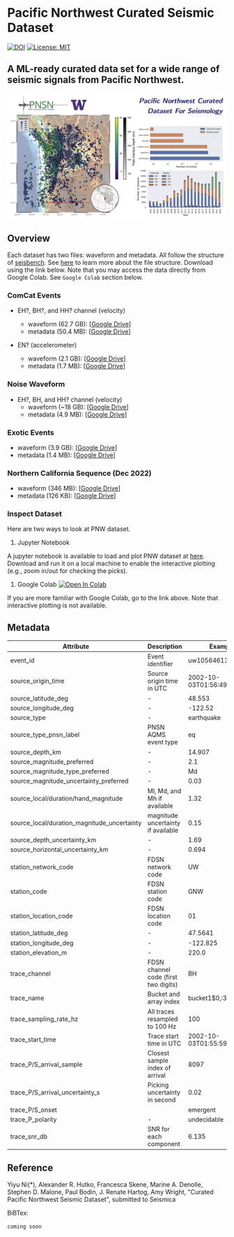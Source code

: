 # Pacific Northwest Curated Seismic Dataset
[![DOI](https://zenodo.org/badge/470042054.svg)](https://zenodo.org/badge/latestdoi/470042054) [![License: MIT](https://img.shields.io/badge/License-MIT-yellow.svg)](https://opensource.org/licenses/MIT)
## A ML-ready curated data set for a wide range of seismic signals from Pacific Northwest.

![map](./figures/README_overview.png)

## Overview
Each dataset has two files: waveform and metadata. All follow the structure of [seisbench](https://seisbench.readthedocs.io/en/latest/). See [here](https://seisbench.readthedocs.io/en/latest/pages/data_format.html) to learn more about the  file structure. Download using the link below. Note that you may access the data directly from Google Colab. See `Google Colab` section below.

### ComCat Events
- EH?, BH?, and HH? channel (velocity)
  - waveform (62.7 GB): [[Google Drive](https://drive.google.com/file/d/10UCLyJSRibvhon9CuUTfns3fObNFKDer/view?usp=sharing)]
  - metadata (50.4 MB): [[Google Drive](https://drive.google.com/file/d/1bKDITx8KiDGZUaUoWQSZilpo7GhdWxKv/view?usp=sharing)]

- EN? (accelerometer)
  - waveform (2.1 GB): [[Google Drive](https://drive.google.com/file/d/1I16psU3YJ7CFFNWZiaAGPlw1M3BmvuT8/view?usp=sharing)]
  - metadata (1.7 MB): [[Google Drive](https://drive.google.com/file/d/1xpeaoC3NsZqyICIbNHF2J46WsfZwwF6K/view?usp=sharing)]

### Noise Waveform
- EH?, BH, and HH? channel (velocity)
  - waveform (~18 GB): [[Google Drive](https://drive.google.com/file/d/1Z55WTcoyy-bR-WwWbedlZJrSo6tkRLlJ/view?usp=sharing)]
  - metadata (4.9 MB): [[Google Drive](https://drive.google.com/file/d/1Ou5AKRczEqnNRsSEUSafIRlGcXTvLLUW/view?usp=sharing)]
  
### Exotic Events
  - waveform (3.9 GB): [[Google Drive](https://drive.google.com/file/d/1pxGQnLnAwXf9Zhc8xfh1HXEOsXjga2sG/view?usp=sharing)]
  - metadata (1.4 MB): [[Google Drive](https://drive.google.com/file/d/1brCZkrKjRtToLxBX5ob7qHX6EBq00nAM/view?usp=sharing)]

### Northern California Sequence (Dec 2022)
  - waveform (346 MB): [[Google Drive](https://drive.google.com/file/d/15UxIbxacloPlY2DUTDBEnBaMYvh2eXVI/view?usp=sharing)]
  - metadata (126 KB): [[Google Drive](https://drive.google.com/file/d/1BhLVODzlu407JDZ0OteoPgZlTE-o469O/view?usp=sharing)]

### Inspect Dataset
Here are two ways to look at PNW dataset. 
1. Jupyter Notebook
   
A jupyter notebook is available to load and plot PNW dataset at [here](./notebooks/inspect_pnw_dataset.ipynb). Download and run it on a local machine to enable the interactive plotting (e.g., zoom in/out for checking the picks).

1. Google Colab [![Open In Colab](https://colab.research.google.com/assets/colab-badge.svg)](https://colab.research.google.com/drive/1z6Ls_cj5cHu0ml_9DK3ExIm3b4EcNsg8?usp=sharing)

If you are more familiar with Google Colab, go to the link above. Note that interactive plotting is not available.

## Metadata
| Attribute      | Description | Example |
| ----------- | ----------- |-------|
| event_id | Event identifier | uw10564613 |
| source_origin_time | Source origin time in UTC | 2002-10-03T01:56:49.530000Z |
| source_latitude_deg | - | 48.553 |
| source_longitude_deg | - | -122.52 |
| source_type | - | earthquake |
| source_type_pnsn_label | PNSN AQMS event type | eq |
| source_depth_km | - | 14.907 |
| source_magnitude_preferred | - | 2.1 |
| source_magnitude_type_preferred | - | Md |
| source_magnitude_uncertainty_preferred | - | 0.03 |
| source_local/duration/hand_magnitude | Ml, Md, and Mh if available | 1.32 |
| source_local/duration_magnitude_uncertainty | magnitude uncertainty if available | 0.15 |
| source_depth_uncertainty_km | - | 1.69 |
| source_horizontal_uncertainty_km | - |0.694 |
| station_network_code | FDSN network code | UW |
| station_code | FDSN station code | GNW |
| station_location_code | FDSN location code | 01 |
| station_latitude_deg | - | 47.5641 |
| station_longitude_deg | - | -122.825 |
| station_elevation_m | - | 220.0 |
| trace_channel | FDSN channel code (first two digits) | BH |
| trace_name | Bucket and array index | bucket1\$0,:3:15001 |
| trace_sampling_rate_hz | All traces resampled to 100 Hz | 100 |
| trace_start_time |  Trace start time in UTC | 2002-10-03T01:55:59.530000Z |
| trace_P/S_arrival_sample | Closest sample index of arrival  | 8097 |
| trace_P/S_arrival_uncertainty_s | Picking uncertainty in second |  0.02 |
| trace_P/S_onset |  |  emergent |
| trace_P_polarity | - |  undecidable |
| trace_snr_db | SNR for each component |  6.135|3.065|11.766 |

## Reference
Yiyu Ni(*), Alexander R. Hutko, Francesca Skene, Marine A. Denolle, Stephen D. Malone, Paul Bodin, J. Renate Hartog, Amy Wright, "Curated Pacific Northwest Seismic Dataset", submitted to Seismica

BiBTex:
```
coming soon
```